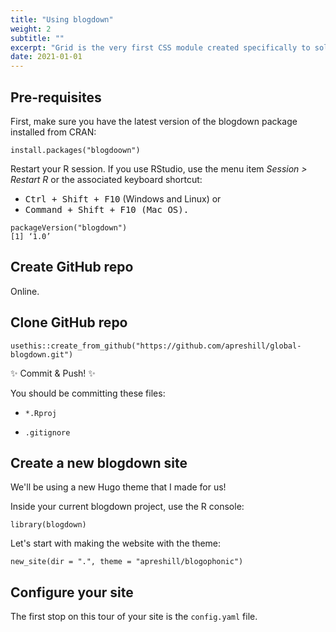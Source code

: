 ```yaml
---
title: "Using blogdown"
weight: 2
subtitle: ""
excerpt: "Grid is the very first CSS module created specifically to solve the layout problems we’ve all been hacking our way around for as long as we’ve been making websites."
date: 2021-01-01
---
```



## Pre-requisites

First, make sure you have the latest version of the blogdown package installed from CRAN:

```
install.packages("blogdoown")
```

Restart your R session. If you use RStudio, use the menu item *Session > Restart R* or the associated keyboard shortcut:

+ <kbd>Ctrl + Shift + F10</kbd> (Windows and Linux) or
+ <kbd>Command + Shift + F10<kbd> (Mac OS). 

```
packageVersion("blogdown")
[1] ‘1.0’
```

## Create GitHub repo

Online.

## Clone GitHub repo

```
usethis::create_from_github("https://github.com/apreshill/global-blogdown.git")
```

:sparkles: Commit & Push! :sparkles:

You should be committing these files:

+ `*.Rproj`

+ `.gitignore`

## Create a new blogdown site

We'll be using a new Hugo theme that I made for us! 

Inside your current blogdown project, use the R console:

```
library(blogdown)
```

Let's start with making the website with the theme: 

```
new_site(dir = ".", theme = "apreshill/blogophonic")
```

## Configure your site

The first stop on this tour of your site is the `config.yaml` file.


